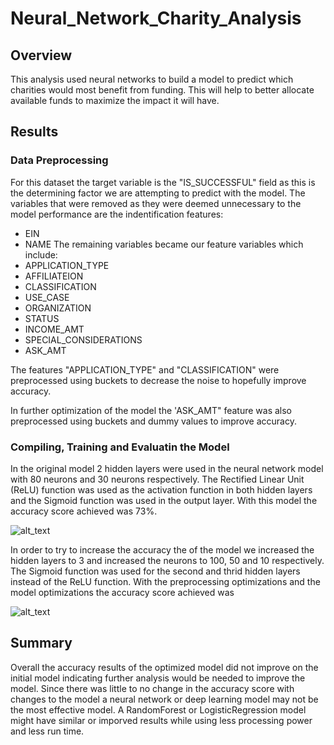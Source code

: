 # Neural_Network_Charity_Analysis

## Overview

This analysis used neural networks to build a model to predict which charities would most benefit from funding.  This will help to better allocate available funds to maximize the impact it will have.

## Results

### Data Preprocessing

For this dataset the target variable is the "IS_SUCCESSFUL" field as this is the determining factor we are attempting to predict with the model.  The variables that were removed as they were deemed unnecessary to the model performance are the indentification features:
- EIN
- NAME
The remaining variables became our feature variables which include:
- APPLICATION_TYPE
- AFFILIATEION
- CLASSIFICATION
- USE_CASE
- ORGANIZATION
- STATUS
- INCOME_AMT
- SPECIAL_CONSIDERATIONS
- ASK_AMT

The features "APPLICATION_TYPE" and "CLASSIFICATION" were preprocessed using buckets to decrease the noise to hopefully improve accuracy.

In further optimization of the model the 'ASK_AMT" feature was also preprocessed using buckets and dummy values to improve accuracy.

### Compiling, Training and Evaluatin the Model

In the original model 2 hidden layers were used in the neural network model with 80 neurons and 30 neurons respectively.  The Rectified Linear Unit (ReLU) function was used as the activation function in both hidden layers and the Sigmoid function was used in the output layer.  With this model the accuracy score achieved was 73%.

![alt_text]()

In order to try to increase the accuracy the of the model we increased the hidden layers to 3 and increased the neurons to 100, 50 and 10 respectively.  The Sigmoid function was used for the second and thrid hidden layers instead of the ReLU function.  With the preprocessing optimizations and the model optimizations the accuracy score achieved was 

![alt_text]()

## Summary

Overall the accuracy results of the optimized model did not improve on the initial model indicating further analysis would be needed to improve the model.  Since there was little to no change in the accuracy score with changes to the model a neural network or deep learning model may not be the most effective model.  A RandomForest or LogisticRegression model might have similar or imporved results while using less processing power and less run time.  
